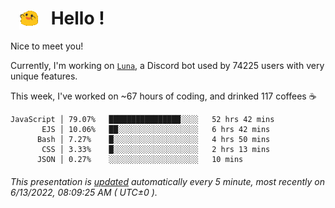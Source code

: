 <h1>   <img src="./spoinky.gif" style="vertical-align:middle;" width="30px">   Hello ! </h1>

Nice to meet you!

Currently, I'm working on <a href='https://github.com/Asgarrrr/Luna'>`Luna`</a>, a Discord bot used by 74225 users with very unique features.

This week, I've worked on ~67 hours of coding, and drinked 117 coffees ☕

```
JavaScript │ 79.07%   ████████████████░░░░   52 hrs 42 mins
       EJS │ 10.06%   ██░░░░░░░░░░░░░░░░░░   6 hrs 42 mins
      Bash │ 7.27%    █░░░░░░░░░░░░░░░░░░░   4 hrs 50 mins
       CSS │ 3.33%    █░░░░░░░░░░░░░░░░░░░   2 hrs 13 mins
      JSON │ 0.27%    ░░░░░░░░░░░░░░░░░░░░   10 mins
```

###### This presentation is [updated](https://github.com/Asgarrrr) automatically every 5 minute, most recently on 6/13/2022, 08:09:25 AM ( UTC±0 ).